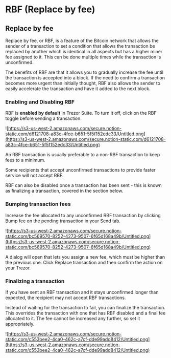 # RBF \(Replace by fee\)

## Replace by fee

Replace by fee, or RBF, is a feature of the Bitcoin network that allows the sender of a transaction to set a condition that allows the transaction be replaced by another which is identical in all aspects but has a higher miner fee assigned to it. This can be done multiple times while the transaction is unconfirmed.

The benefits of RBF are that it allows you to gradually increase the fee until the transaction is accepted into a block. If the need to confirm a transaction becomes more urgent than initially thought, RBF also allows the sender to easily accelerate the transaction and have it added to the next block.

### Enabling and Disabling RBF

RBF is **enabled by default** in Trezor Suite. To turn it off, click on the RBF toggle before sending a transaction.

![https://s3-us-west-2.amazonaws.com/secure.notion-static.com/d6121708-a83c-4fce-b651-5f5f152edc33/Untitled.png](https://s3-us-west-2.amazonaws.com/secure.notion-static.com/d6121708-a83c-4fce-b651-5f5f152edc33/Untitled.png)

An RBF transaction is usually preferable to a non-RBF transaction to keep fees to a minimum.

Some recipients that accept unconfirmed transactions to provide faster service will not accept RBF.

RBF can also be disabled once a transaction has been sent - this is known as finalizing a transaction, covered in the section below.

### Bumping transaction fees

Increase the fee allocated to any unconfirmed RBF transaction by clicking Bump fee on the pending transaction in your Send tab.

![https://s3-us-west-2.amazonaws.com/secure.notion-static.com/bc569570-8252-4273-9507-6f65d168a49b/Untitled.png](https://s3-us-west-2.amazonaws.com/secure.notion-static.com/bc569570-8252-4273-9507-6f65d168a49b/Untitled.png)

A dialog will open that lets you assign a new fee, which must be higher than the previous one. Click Replace transaction and then confirm the action on your Trezor.

### Finalizing a transaction

If you have sent an RBF transaction and it stays unconfirmed longer than expected, the recipient may not accept RBF transactions.

Instead of waiting for the transaction to fail, you can finalize the transaction. This overrides the transaction with one that has RBF disabled and a final fee allocated to it. The fee cannot be increased any further, so set it appropriately.

![https://s3-us-west-2.amazonaws.com/secure.notion-static.com/c553bee2-4ca0-462c-a7cf-dde99add8412/Untitled.png](https://s3-us-west-2.amazonaws.com/secure.notion-static.com/c553bee2-4ca0-462c-a7cf-dde99add8412/Untitled.png)

